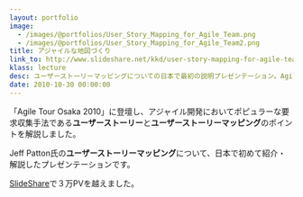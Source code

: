 ```yaml
---
layout: portfolio
image: 
  - /images/@portfolios/User_Story_Mapping_for_Agile_Team.png
  - /images/@portfolios/User_Story_Mapping_for_Agile_Team2.png
title: アジャイルな地図づくり
link_to: http://www.slideshare.net/kkd/user-story-mapping-for-agile-team
klass: lecture
desc: ユーザーストーリーマッピングについての日本で最初の説明プレゼンテーション。Agile Tour Osaka 2010にて発表。
date: 2010-10-30 00:00:00
---
```


「Agile Tour Osaka 2010」に登壇し、アジャイル開発においてポピュラーな要求収集手法である**ユーザーストーリー**と**ユーザーストーリーマッピング**のポイントを解説しました。

Jeff Patton氏の**ユーザーストーリーマッピング**について、日本で初めて紹介・解説したプレゼンテーションです。

[SlideShare](http://www.slideshare.com/)で３万PVを越えました。